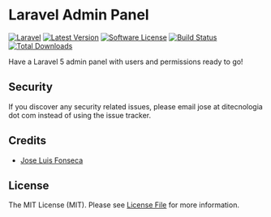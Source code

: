 # Laravel Admin Panel

[![Laravel](https://img.shields.io/badge/Laravel-~5.0-orange.svg?style=flat-square)](http://laravel.com)
[![Latest Version](https://img.shields.io/github/release/joselfonseca/laravel-admin.svg?style=flat-square)](https://github.com/joselfonseca/laravel-admin/releases)
[![Software License](https://img.shields.io/badge/license-MIT-brightgreen.svg?style=flat-square)](license.md)
[![Build Status](https://img.shields.io/travis/joselfonseca/laravel-admin/master.svg?style=flat-square)](https://travis-ci.org/joselfonseca/laravel-admin)
[![Total Downloads](https://img.shields.io/packagist/dt/joselfonseca/laravel-admin.svg?style=flat-square)](https://packagist.org/packages/joselfonseca/laravel-admin)

Have a Laravel 5 admin panel with users and permissions ready to go!

## Security

If you discover any security related issues, please email jose at ditecnologia dot com instead of using the issue tracker.

## Credits

- [Jose Luis Fonseca](https://github.com/joselfonseca)

## License

The MIT License (MIT). Please see [License File](license.md) for more information.